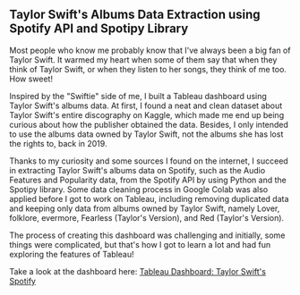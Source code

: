 ## Taylor Swift's Albums Data Extraction using Spotify API and Spotipy Library

Most people who know me probably know that I've always been a big fan of Taylor Swift. It warmed my heart when some of them say that when they think of Taylor Swift, or when they listen to her songs, they think of me too. How sweet!

Inspired by the "Swiftie" side of me, I built a Tableau dashboard using Taylor Swift's albums data. At first, I found a neat and clean dataset about Taylor Swift's entire discography on Kaggle, which made me end up being curious about how the publisher obtained the data. Besides, I only intended to use the albums data owned by Taylor Swift, not the albums she has lost the rights to, back in 2019.

Thanks to my curiosity and some sources I found on the internet, I succeed in extracting Taylor Swift's albums data on Spotify, such as the Audio Features and Popularity data, from the Spotify API by using Python and the Spotipy library. Some data cleaning process in Google Colab was also applied before I got to work on Tableau, including removing duplicated data and keeping only data from albums owned by Taylor Swift, namely Lover, folklore, evermore, Fearless (Taylor's Version), and Red (Taylor's Version).

The process of creating this dashboard was challenging and initially, some things were complicated, but that's how I got to learn a lot and had fun exploring the features of Tableau!

Take a look at the dashboard here:
[Tableau Dashboard: Taylor Swift's Spotify](https://public.tableau.com/views/TaylorSwiftsSpotify/TSspotify?:language=en-US&:display_count=n&:origin=viz_share_link)
